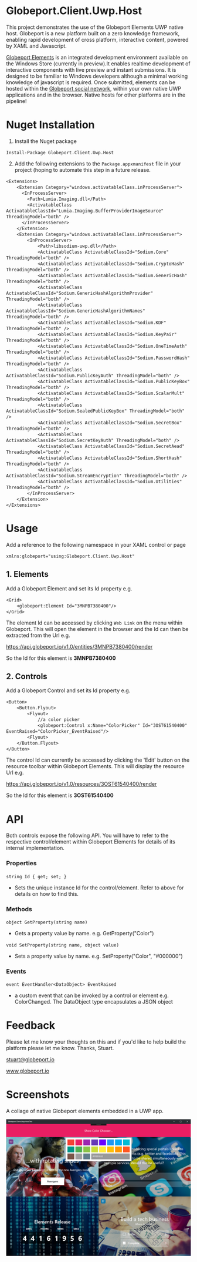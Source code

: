 # Globeport.Client.Uwp.Host

This project demonstrates the use of the Globeport Elements UWP native host. Globeport is a new platform built on a zero knowledge framework, enabling rapid development of cross platform, interactive content, powered by XAML and Javascript. 

[Globeport Elements](https://www.microsoft.com/en-gb/store/p/globeport-elements/9nblggh4whtb) is an integrated development environment available on the Windows Store (currently in preview).It enables realtime development of interactive components with live preview and instant submissions. It is designed to be familiar to Windows developers although a minimal working knowledge of javascript is required. Once submitted, elements can be hosted within the [Globeport social network](https://www.microsoft.com/en-gb/store/p/globeport/9nblggh6jzc3), within your own native UWP applications and in the browser. Native hosts for other platforms are in the pipeline!


# Nuget Installation

1. Install the Nuget package

```
Install-Package Globeport.Client.Uwp.Host
```

2. Add the following extensions to the `Package.appxmanifest` file in your project (hoping to automate this step in a future release.

```
<Extensions>
    <Extension Category="windows.activatableClass.inProcessServer">
      <InProcessServer>
        <Path>Lumia.Imaging.dll</Path>
        <ActivatableClass ActivatableClassId="Lumia.Imaging.BufferProviderImageSource" ThreadingModel="both" />
      </InProcessServer>
    </Extension>
    <Extension Category="windows.activatableClass.inProcessServer">
        <InProcessServer>            
            <Path>libsodium-uwp.dll</Path>
            <ActivatableClass ActivatableClassId="Sodium.Core" ThreadingModel="both" />
            <ActivatableClass ActivatableClassId="Sodium.CryptoHash" ThreadingModel="both" />
            <ActivatableClass ActivatableClassId="Sodium.GenericHash" ThreadingModel="both" />
            <ActivatableClass ActivatableClassId="Sodium.GenericHashAlgorithmProvider" ThreadingModel="both" />
            <ActivatableClass ActivatableClassId="Sodium.GenericHashAlgorithmNames" ThreadingModel="both" />
            <ActivatableClass ActivatableClassId="Sodium.KDF" ThreadingModel="both" />
            <ActivatableClass ActivatableClassId="Sodium.KeyPair" ThreadingModel="both" />
            <ActivatableClass ActivatableClassId="Sodium.OneTimeAuth" ThreadingModel="both" />
            <ActivatableClass ActivatableClassId="Sodium.PasswordHash" ThreadingModel="both" />
            <ActivatableClass ActivatableClassId="Sodium.PublicKeyAuth" ThreadingModel="both" />
            <ActivatableClass ActivatableClassId="Sodium.PublicKeyBox" ThreadingModel="both" />
            <ActivatableClass ActivatableClassId="Sodium.ScalarMult" ThreadingModel="both" />
            <ActivatableClass ActivatableClassId="Sodium.SealedPublicKeyBox" ThreadingModel="both" />
            <ActivatableClass ActivatableClassId="Sodium.SecretBox" ThreadingModel="both" />
            <ActivatableClass ActivatableClassId="Sodium.SecretKeyAuth" ThreadingModel="both" />
            <ActivatableClass ActivatableClassId="Sodium.SecretAead" ThreadingModel="both" />
            <ActivatableClass ActivatableClassId="Sodium.ShortHash" ThreadingModel="both" />
            <ActivatableClass ActivatableClassId="Sodium.StreamEncryption" ThreadingModel="both" />
            <ActivatableClass ActivatableClassId="Sodium.Utilities" ThreadingModel="both" />
        </InProcessServer>
    </Extension>
</Extensions>
```


# Usage

Add a reference to the following namespace in your XAML control or page

```
xmlns:globeport="using:Globeport.Client.Uwp.Host"
```

## 1. Elements

Add a Globeport Element and set its Id property e.g.

```
<Grid>
    <globeport:Element Id="3MNPB7380400"/>
</Grid>
```

The element Id can be accessed by clicking `Web Link` on the menu within Globeport. This will open the element in the browser and the Id can then be extracted from the Url e.g.

https://api.globeport.io/v1.0/entities/3MNPB7380400/render

So the Id for this element is **3MNPB7380400**

## 2. Controls

Add a Globeport Control and set its Id property e.g.

```
<Button>
    <Button.Flyout>
        <Flyout>
            //a color picker
            <globeport:Control x:Name="ColorPicker" Id="3OST61540400" EventRaised="ColorPicker_EventRaised"/>
        <Flyout>
    </Button.Flyout>
</Button>
```

The control Id can currently be accessed by clicking the 'Edit' button on the resource toolbar within Globeport Elements. This will display the resource Url e.g.

https://api.globeport.io/v1.0/resources/3OST61540400/render

So the Id for this element is **3OST61540400**


# API

Both controls expose the following API. You will have to refer to the respective control/element within Globeport Elements for details of its internal implementation.

### Properties

`string Id { get; set; }` 
- Sets the unique instance Id for the control/element. Refer to above for details on how to find this.

### Methods

`object GetProperty(string name)` 
- Gets a property value by name. e.g. GetProperty("Color")

`void SetProperty(string name, object value)`
- Sets a property value by name. e.g. SetProperty("Color", "#000000")

### Events

`event EventHandler<DataObject> EventRaised`
- a custom event that can be invoked by a control or element e.g. ColorChanged. The DataObject type encapsulates a JSON object


# Feedback

Please let me know your thoughts on this and if you'd like to help build the platform please let me know. Thanks, Stuart.

stuart@globeport.io

www.globeport.io

# Screenshots

A collage of native Globeport elements embedded in a UWP app.

![alt text](https://github.com/globeport/Globeport.Client.Uwp.Host/blob/master/screenshot.png "Globeport Elements")
